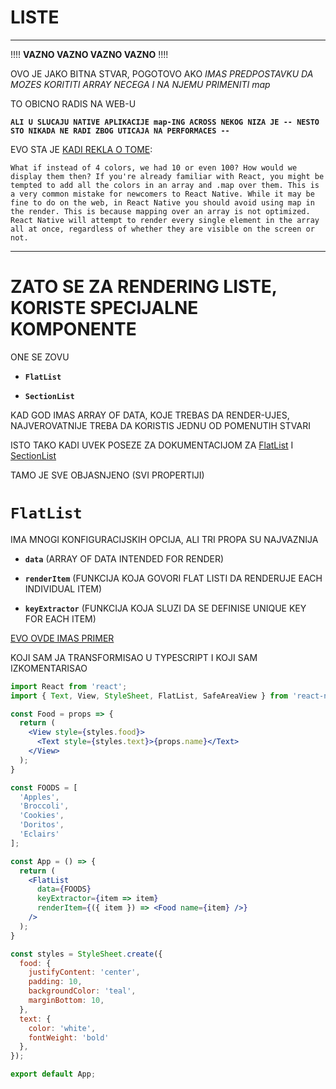 # LISTE

***

!!!!
**VAZNO VAZNO VAZNO VAZNO**
!!!!

OVO JE JAKO BITNA STVAR, POGOTOVO AKO *IMAS PREDPOSTAVKU DA MOZES KORITITI ARRAY NECEGA I NA NJEMU PRIMENITI map*

TO OBICNO RADIS NA WEB-U

**`ALI U SLUCAJU NATIVE APLIKACIJE map-ING ACROSS NEKOG NIZA JE -- NESTO STO NIKADA NE RADI ZBOG UTICAJA NA PERFORMACES --`**

EVO STA JE [KADI REKLA O TOME](https://kadikraman.github.io/react-native-v2/lists):

`What if instead of 4 colors, we had 10 or even 100? How would we display them then? If you're already familiar with React, you might be tempted to add all the colors in an array and .map over them. This is a very common mistake for newcomers to React Native. While it may be fine to do on the web, in React Native you should avoid using map in the render. This is because mapping over an array is not optimized. React Native will attempt to render every single element in the array all at once, regardless of whether they are visible on the screen or not.`

***

# ZATO SE ZA RENDERING LISTE, KORISTE SPECIJALNE KOMPONENTE

ONE SE ZOVU

- **`FlatList`**

- **`SectionList`**

KAD GOD IMAS ARRAY OF DATA, KOJE TREBAS DA RENDER-UJES, NAJVEROVATNIJE TREBA DA KORISTIS JEDNU OD POMENUTIH STVARI

ISTO TAKO KADI UVEK POSEZE ZA DOKUMENTACIJOM ZA [FlatList](https://reactnative.dev/docs/flatlist) I [SectionList](https://reactnative.dev/docs/sectionlist)

TAMO JE SVE OBJASNJENO (SVI PROPERTIJI)

# `FlatList`

IMA MNOGI KONFIGURACIJSKIH OPCIJA, ALI TRI PROPA SU NAJVAZNIJA

- **`data`** (ARRAY OF DATA INTENDED FOR RENDER)

- **`renderItem`** (FUNKCIJA KOJA GOVORI FLAT LISTI DA RENDERUJE EACH INDIVIDUAL ITEM)

- **`keyExtractor`** (FUNKCIJA KOJA SLUZI DA SE DEFINISE UNIQUE KEY FOR EACH ITEM)

[EVO OVDE IMAS PRIMER](https://snack.expo.io/@kadikraman/flatlist-example)

KOJI SAM JA TRANSFORMISAO U TYPESCRIPT I KOJI SAM IZKOMENTARISAO

```jsx
import React from 'react';
import { Text, View, StyleSheet, FlatList, SafeAreaView } from 'react-native';

const Food = props => {
  return (
    <View style={styles.food}>
      <Text style={styles.text}>{props.name}</Text>
    </View>
  );
}

const FOODS = [
  'Apples',
  'Broccoli',
  'Cookies',
  'Doritos',
  'Eclairs'
];

const App = () => {
  return (
    <FlatList
      data={FOODS}
      keyExtractor={item => item}
      renderItem={({ item }) => <Food name={item} />}
    />
  );
}

const styles = StyleSheet.create({
  food: {
    justifyContent: 'center',
    padding: 10,
    backgroundColor: 'teal',
    marginBottom: 10,
  },
  text: {
    color: 'white',
    fontWeight: 'bold'
  },
});

export default App;
```